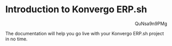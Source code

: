 # Introduction to Konvergo ERP.sh

<div class="youtube" align="right" width="700" height="394">

QuNsa9n9PMg

</div>

The documentation will help you go live with your Konvergo ERP.sh project in no
time.
